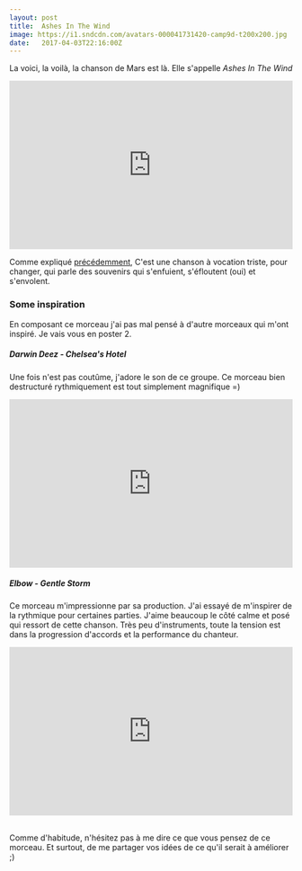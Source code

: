 ```yaml
---
layout: post
title:  Ashes In The Wind
image: https://i1.sndcdn.com/avatars-000041731420-camp9d-t200x200.jpg
date:   2017-04-03T22:16:00Z
---
```


La voici, la voilà, la chanson de Mars est là. Elle s'appelle _Ashes In The Wind_


<iframe width="100%" height="300" scrolling="no" frameborder="no" src="https://w.soundcloud.com/player/?url=https%3A//api.soundcloud.com/tracks/315949297&amp;color=ff5500&amp;auto_play=false&amp;hide_related=false&amp;show_comments=true&amp;show_user=true&amp;show_reposts=false&amp;visual=true"></iframe>

Comme expliqué [précédemment]({{page.previous.url}}), C'est une chanson à vocation triste, pour changer,
qui parle des souvenirs qui s'enfuient, s'éfloutent (oui) et s'envolent.

### Some inspiration

En composant ce morceau j'ai pas mal pensé à d'autre morceaux qui m'ont inspiré. Je vais vous en poster 2.

##### Darwin Deez - Chelsea's Hotel

Une fois n'est pas coutûme, j'adore le son de ce groupe. Ce morceau bien destructuré rythmiquement
est tout simplement magnifique =)

<iframe width="100%" height="300" src="https://www.youtube.com/embed/el-aWzAJMVk" frameborder="0" allowfullscreen></iframe>
<br/>

##### Elbow - Gentle Storm

Ce morceau m'impressionne par sa production. J'ai essayé de m'inspirer de
la rythmique pour certaines parties. J'aime beaucoup le côté calme et posé
qui ressort de cette chanson. Très peu d'instruments, toute la tension est
dans la progression d'accords et la performance du chanteur.

<iframe width="100%" height="300" src="https://www.youtube.com/embed/ONQ25RW585w" frameborder="0" allowfullscreen></iframe>
<br/>
<br/>


Comme d'habitude, n'hésitez pas à me dire ce que vous pensez de ce morceau.
Et surtout, de me partager vos idées de ce qu'il serait à améliorer ;)
